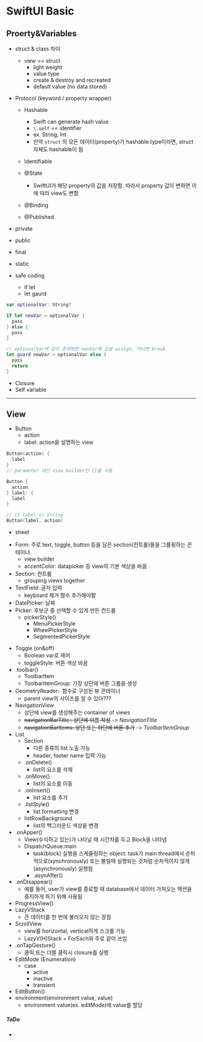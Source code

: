 # SwiftUI Basic

## Proerty&Variables

- struct & class 차이

  - view == struct
    - light weight
    - value type
    - create & destroy and recreated
    - default value (no data stored)
  
- Protocol (keyword / property wrapper)

  - Hashable
    - Swift can generate hash value
    - `\.self` == identifier
    - ex. String, Int
    - 만약 `struct` 의 모든 데이터(property)가 hashable type이라면, struct 자체도 hashable이 됨
  - Identifiable
  - @State
    - SwiftUI가 해당 property의 값을 저장함. 따라서 property 값이 변하면 이에 따라 view도 변함

  - @Binding
  - @Published

- private 
- public

- final

- static 

- safe coding
  - if let
  - let gaurd

```swift
var optionalVar: String?

if let newVar = optionalVar {
  pass
} else {
  pass
}

// optionalVar에 값이 존재하면 newVar에 값을 assign, 아니면 break
let guard newVar = optionalVar else {
  pass
  return
}
```

* Closure
* Self variable

----

## View

* Button 
  * action
  * label: action을 설명하는 view

```swift
Button(action) {
  label 
}
// parameter 대신 view builder인 {}를 사용

Button {
  action
} label: {
  label
}

// if label is String
Button(label, action)
```

- sheet

* Form: 주로 text, toggle, button 등을 담은 section(컨트롤)들을 그룹핑하는 콘테이너
  * view builder
  * accentColor: datapicker 등 view의 기본 색상을 바꿈
* Section: 컨트롤
  * grouping views together
* TextField: 글자 입력
  * keyboard 제거 함수 추가해야함
* DatePicker: 날짜
* Picker: 후보군 중 선택할 수 있게 만든 컨드롤
  * pickerStyle()
    * MenuPickerStyle
    * WheelPickerStyle
    * SegmentedPickerStyle

- Toggle (on&off)
  - Boolean var로 제어
  - toggleStyle: 버튼 색상 바꿈
- .toolbar()
  - ToolbarItem
  - ToolbarItemGroup: 가장 상단에 버튼 그룹을 생성
- GeometryReader:  함수로 구성된 뷰 콘테이너
  - parent view의 사이즈를 알 수 있다???
- NavigationView
  - 상단에 view를 생성해주는 container of views
  - ~~navigationBarTitle : 상단에 이름 작성~~ -> *NavigationTitle*
  - ~~navigationBarItems: 상단 또는 하단에 버튼 추가~~ -> *ToolbarItemGroup*
- List
  - Section
    - 다른 종류의 list 노출 가능
    - header, footer name 입력 가능
  - .onDelete()
    - list의 요소를 삭제
  - .onMove()
    - list의 요소를 이동
  - .onInsert()
    - list 요소를 추가
  - .listStyle()
    - list formatting 변경
  - listRowBackground
    - list의 백그라운드 색상을 변경
- .onApper()
  - View(수식하고 있는)가 나타날 때 시간차를 두고 Block을 나타냄
  - DispatchQueue.main
    - task(block) 실행을 스케줄링하는 object. task가 main thread에서 순차적으로(synchronously) 또는 불릴때 실행되는 것처럼 순차적이지 않게 (asynchronously) 실행됨
    - .asynAfter()
- .onDisappear()
  - 예를 들어, user가 view를 종료할 때 database에서 데이터 가져오는 액션을 중지하게 하기 위해 사용됨
- ProgressView()
- LazyVStack
  - 큰 데이터를 한 번에 불러오지 않는 장점 
- ScrollView
  - view를 horizontal, vertical하게 스크롤 가능
  - LazyV(H)Stack + ForEach와 주로 같이 쓰임
- .onTapGesture()
  - 클릭 또는 더블 클릭시  closure를 실행
- EditMode (Enumeration)
  - case
    - active
    - inactive
    - transient
- EditButton()
- environment(environment value, value)
  - environment value(ex. editMode)에 value를 할당 

##### ToDo

* 
